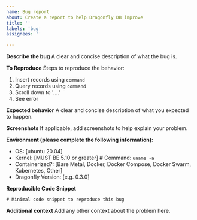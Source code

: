 ```yaml
---
name: Bug report
about: Create a report to help Dragonfly DB improve
title: ''
labels: 'bug'
assignees: ''

---
```


**Describe the bug**
A clear and concise description of what the bug is.

**To Reproduce**
Steps to reproduce the behavior:
1. Insert records using `command`
2. Query records using `command`
3. Scroll down to '....'
4. See error

**Expected behavior**
A clear and concise description of what you expected to happen.

**Screenshots**
If applicable, add screenshots to help explain your problem.

**Environment (please complete the following information):**
 - OS: [ubuntu 20.04]
 - Kernel: [MUST BE 5.10 or greater] # Command: `uname -a`
 - Containerized?: [Bare Metal, Docker, Docker Compose, Docker Swarm, Kubernetes, Other]
 - Dragonfly Version: [e.g. 0.3.0]

**Reproducible Code Snippet**
```
# Minimal code snippet to reproduce this bug
```

**Additional context**
Add any other context about the problem here.
